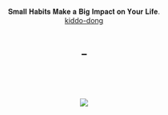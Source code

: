 <br/><br/>
<p align="center"> 
<a align="center" target="_blank"> 𝐒𝐦𝐚𝐥𝐥 𝐇𝐚𝐛𝐢𝐭𝐬 𝐌𝐚𝐤𝐞 𝐚 𝐁𝐢𝐠 𝐈𝐦𝐩𝐚𝐜𝐭 𝐨𝐧 𝐘𝐨𝐮𝐫 𝐋𝐢𝐟𝐞. </a> <br/>
<a align="center" target="_blank" href="https://kiddo-dong.vercel.app/"> kiddo-dong </a> <br/>
</p><br/>
<h4 align="center"> ➖ </h4>
<h3 align="center">
</p>


<!--
<p align="center">
  <a href="https://gngsn.tistory.com/"><img src="http://img.shields.io/badge/-Tistory%20[KR]-black?style=flat-square&logo=tistory&link=https://gngsn.tistory.com/" /></a>&nbsp;
  <a href="https://medium.com/@gngsn"><img src="http://img.shields.io/badge/-Medium%20[EN]-black?style=flat-square&logo=medium&link=https://medium.com/@gngsn" /></a>
    <a href="https://www.linkedin.com/in/gyeongsun-park"><img src="https://img.shields.io/badge/-LinkedIn-blue?style=flat-square&logo=Linkedin&logoColor=white&link=https://www.linkedin.com/in/gyeongsun-park/"/></a>
  <a href="mailto:rudtjs4540@gmail.com"><img src="https://img.shields.io/badge/Gmail-d14836?style=flat-square&logo=Gmail&logoColor=white&link=mailto:rudtjs4540@gmail.com" /></a>
</p>
-->

<br/>
<br/>

<!--Skiils icons-->
<p align="center">
<img src="https://skillicons.dev/icons?i=java,spring,postgres,mysql,aws,react,ts,nextjs,emotion,kubernetes,docker,git,linux,python&perline=5"/>
</p>
